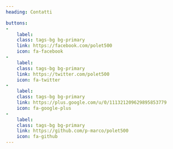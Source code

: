 ```yaml
---
heading: Contatti

buttons:
-
	label: 
	class: tags-bg bg-primary
	link: https://facebook.com/polet500
	icon: fa-facebook
-
	label: 
	class: tags-bg bg-primary
	link: https://twitter.com/polet500
	icon: fa-twitter
-
	label: 
	class: tags-bg bg-primary
	link: https://plus.google.com/u/0/111321209629895853779
	icon: fa-google-plus
-
	label: 
	class: tags-bg bg-primary
	link: https://github.com/p-marco/polet500
	icon: fa-github
---
```

